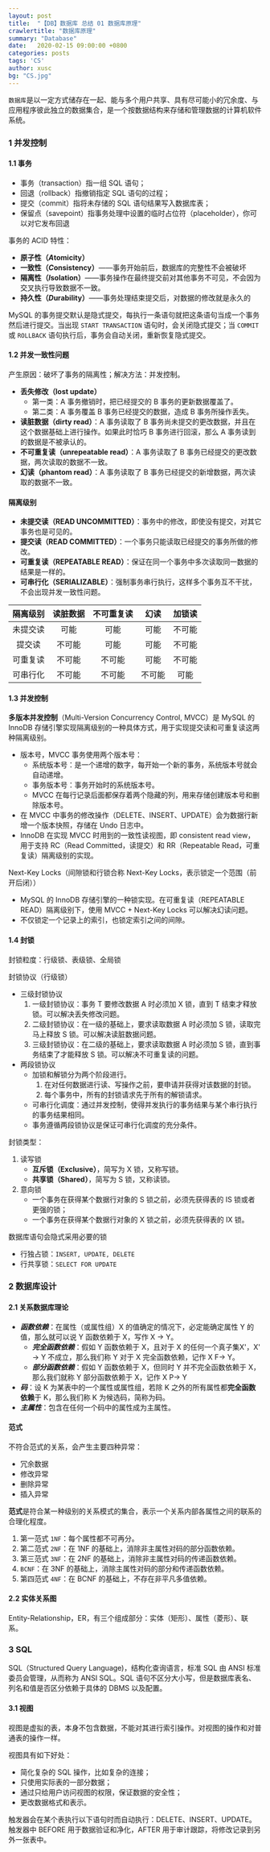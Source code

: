 ```yaml
---
layout: post
title:  "【DB】数据库 总结 01 数据库原理"
crawlertitle: "数据库原理"
summary: "Database"
date:   2020-02-15 09:00:00 +0800
categories: posts
tags: 'CS'
author: xusc
bg: "CS.jpg"
---
```


`数据库`是以一定方式储存在一起、能与多个用户共享、具有尽可能小的冗余度、与应用程序彼此独立的数据集合，是一个按数据结构来存储和管理数据的计算机软件系统。

### 1 并发控制

#### 1.1 事务
- 事务（transaction）指一组 SQL 语句；
- 回退（rollback）指撤销指定 SQL 语句的过程；
- 提交（commit）指将未存储的 SQL 语句结果写入数据库表；
- 保留点（savepoint）指事务处理中设置的临时占位符（placeholder），你可以对它发布回退

事务的 ACID 特性：
- **原子性（*A*tomicity）**
- **一致性（*C*onsistency）**——事务开始前后，数据库的完整性不会被破坏
- **隔离性（*I*solation）**——事务操作在最终提交前对其他事务不可见，不会因为交叉执行导致数据不一致。
- **持久性（*D*urability）**——事务处理结束提交后，对数据的修改就是永久的

MySQL 的事务提交默认是隐式提交，每执行一条语句就把这条语句当成一个事务然后进行提交。当出现 `START TRANSACTION` 语句时，会关闭隐式提交；当 `COMMIT` 或 `ROLLBACK` 语句执行后，事务会自动关闭，重新恢复隐式提交。

#### 1.2 并发一致性问题
产生原因：破坏了事务的隔离性；解决方法：并发控制。
- **丢失修改（lost update）**
  - 第一类：A 事务撤销时，把已经提交的 B 事务的更新数据覆盖了。
  - 第二类：A 事务覆盖 B 事务已经提交的数据，造成 B 事务所操作丢失。
- **读脏数据（dirty read）**：A 事务读取了 B 事务尚未提交的更改数据，并且在这个数据基础上进行操作。如果此时恰巧 B 事务进行回滚，那么 A 事务读到的数据是不被承认的。
- **不可重复读（unrepeatable read）**：A 事务读取了 B 事务已经提交的更改数据，两次读取的数据不一致。
- **幻读（phantom read）**：A 事务读取了 B 事务已经提交的新增数据，两次读取的数据不一致。

#### 隔离级别
- **未提交读（READ UNCOMMITTED）**：事务中的修改，即使没有提交，对其它事务也是可见的。
- **提交读（READ COMMITTED）**：一个事务只能读取已经提交的事务所做的修改。
- **可重复读（REPEATABLE READ）**：保证在同一个事务中多次读取同一数据的结果是一样的。
- **可串行化（SERIALIZABLE）**：强制事务串行执行，这样多个事务互不干扰，不会出现并发一致性问题。

隔离级别|读脏数据|不可重复读|幻读|加锁读
:-:|:-:|:-:|:-:|:-:
未提交读|可能|可能|可能|不可能
提交读|不可能|可能|可能|不可能
可重复读|不可能|不可能|可能|不可能
可串行化|不可能|不可能|不可能|可能

#### 1.3 并发控制
**多版本并发控制**（Multi-Version Concurrency Control, MVCC）是 MySQL 的 InnoDB 存储引擎实现隔离级别的一种具体方式，用于实现提交读和可重复读这两种隔离级别。
- 版本号，MVCC 事务使用两个版本号：
  - 系统版本号：是一个递增的数字，每开始一个新的事务，系统版本号就会自动递增。
  - 事务版本号：事务开始时的系统版本号。
  - MVCC 在每行记录后面都保存着两个隐藏的列，用来存储创建版本号和删除版本号。
- 在 MVCC 中事务的修改操作（DELETE、INSERT、UPDATE）会为数据行新增一个版本快照，存储在 Undo 日志中。
- InnoDB 在实现 MVCC 时用到的一致性读视图，即 consistent read view，用于支持 RC（Read Committed，读提交）和 RR（Repeatable Read，可重复读）隔离级别的实现。

Next-Key Locks（间隙锁和行锁合称 Next-Key Locks，表示锁定一个范围（前开后闭））
- MySQL 的 InnoDB 存储引擎的一种锁实现。在可重复读（REPEATABLE READ）隔离级别下，使用 MVCC + Next-Key Locks 可以解决幻读问题。
- 不仅锁定一个记录上的索引，也锁定索引之间的间隙。

#### 1.4 封锁
封锁粒度：行级锁、表级锁、全局锁

封锁协议（行级锁）
- 三级封锁协议
  1. 一级封锁协议：事务 T 要修改数据 A 时必须加 X 锁，直到 T 结束才释放锁。可以解决丢失修改问题。
  2. 二级封锁协议：在一级的基础上，要求读取数据 A 时必须加 S 锁，读取完马上释放 S 锁。可以解决读脏数据问题。
  3. 三级封锁协议：在二级的基础上，要求读取数据 A 时必须加 S 锁，直到事务结束了才能释放 S 锁。可以解决不可重复读的问题。
- 两段锁协议
  - 加锁和解锁分为两个阶段进行。
    1. 在对任何数据进行读、写操作之前，要申请并获得对该数据的封锁。
    2. 每个事务中，所有的封锁请求先于所有的解锁请求。
  - 可串行化调度：通过并发控制，使得并发执行的事务结果与某个串行执行的事务结果相同。
  - 事务遵循两段锁协议是保证可串行化调度的充分条件。

封锁类型：
1. 读写锁
   - **互斥锁（Exclusive）**，简写为 X 锁，又称写锁。
   - **共享锁（Shared）**，简写为 S 锁，又称读锁。
2. 意向锁
   - 一个事务在获得某个数据行对象的 S 锁之前，必须先获得表的 IS 锁或者更强的锁；
   - 一个事务在获得某个数据行对象的 X 锁之前，必须先获得表的 IX 锁。

数据库语句会隐式采用必要的锁
- 行独占锁：`INSERT, UPDATE, DELETE`
- 行共享锁：`SELECT FOR UPDATE`







### 2 数据库设计

#### 2.1 关系数据库理论
- ***函数依赖***：在属性（或属性组）X 的值确定的情况下，必定能确定属性 Y 的值，那么就可以说 Y 函数依赖于 X，写作 X -> Y。
  - ***完全函数依赖***：假如 Y 函数依赖于 X，且对于 X 的任何一个真子集X'，X' -> Y 不成立，那么我们称 Y 对于 X 完全函数依赖，记作 X F-> Y。
  - ***部分函数依赖***：假如 Y 函数依赖于 X，但同时 Y 并不完全函数依赖于 X，那么我们就称 Y 部分函数依赖于 X，记作 X P-> Y
- ***码***：设 K 为某表中的一个属性或属性组，若除 K 之外的所有属性都**完全函数依赖**于 K，那么我们称 K 为候选码，简称为码。
- ***主属性***：包含在任何一个码中的属性成为主属性。

#### 范式
不符合范式的关系，会产生主要四种异常：
- 冗余数据
- 修改异常
- 删除异常
- 插入异常

**范式**是符合某一种级别的关系模式的集合，表示一个关系内部各属性之间的联系的合理化程度。

1. 第一范式 `1NF`：每个属性都不可再分。
2. 第二范式 `2NF`：在 1NF 的基础上，消除非主属性对码的部分函数依赖。
3. 第三范式 `3NF`：在 2NF 的基础上，消除非主属性对码的传递函数依赖。
4. `BCNF`：在 3NF 的基础上，消除主属性对码的部分和传递函数依赖。
5. 第四范式 `4NF`：在 BCNF 的基础上，不存在非平凡多值依赖。

#### 2.2 实体关系图
Entity-Relationship，ER，有三个组成部分：实体（矩形）、属性（菱形）、联系。





### 3 SQL
SQL（Structured Query Language)，结构化查询语言，标准 SQL 由 ANSI 标准委员会管理，从而称为 ANSI SQL。SQL 语句不区分大小写，但是数据库表名、列名和值是否区分依赖于具体的 DBMS 以及配置。

#### 3.1 视图
视图是虚拟的表，本身不包含数据，不能对其进行索引操作。对视图的操作和对普通表的操作一样。

视图具有如下好处：
- 简化复杂的 SQL 操作，比如复杂的连接；
- 只使用实际表的一部分数据；
- 通过只给用户访问视图的权限，保证数据的安全性；
- 更改数据格式和表示。

触发器会在某个表执行以下语句时而自动执行：DELETE、INSERT、UPDATE。触发器中 BEFORE 用于数据验证和净化，AFTER 用于审计跟踪，将修改记录到另外一张表中。



